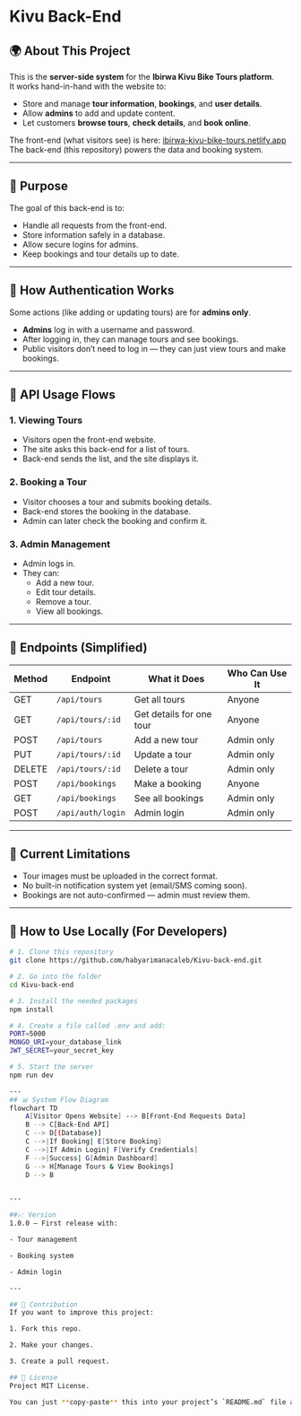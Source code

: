 # Kivu Back-End

## 🌍 About This Project
This is the **server-side system** for the **Ibirwa Kivu Bike Tours platform**.  
It works hand-in-hand with the website to:
- Store and manage **tour information**, **bookings**, and **user details**.
- Allow **admins** to add and update content.
- Let customers **browse tours**, **check details**, and **book online**.

The front-end (what visitors see) is here: [ibirwa-kivu-bike-tours.netlify.app](https://ibirwa-kivu-bike-tours.netlify.app/)  
The back-end (this repository) powers the data and booking system.

---

## 🎯 Purpose
The goal of this back-end is to:
- Handle all requests from the front-end.
- Store information safely in a database.
- Allow secure logins for admins.
- Keep bookings and tour details up to date.

---

## 🔑 How Authentication Works
Some actions (like adding or updating tours) are for **admins only**.  
- **Admins** log in with a username and password.
- After logging in, they can manage tours and see bookings.
- Public visitors don’t need to log in — they can just view tours and make bookings.

---

## 🔗 API Usage Flows

### **1. Viewing Tours**
- Visitors open the front-end website.
- The site asks this back-end for a list of tours.
- Back-end sends the list, and the site displays it.

### **2. Booking a Tour**
- Visitor chooses a tour and submits booking details.
- Back-end stores the booking in the database.
- Admin can later check the booking and confirm it.

### **3. Admin Management**
- Admin logs in.
- They can:
  - Add a new tour.
  - Edit tour details.
  - Remove a tour.
  - View all bookings.

---

## 📍 Endpoints (Simplified)

| Method | Endpoint | What it Does | Who Can Use It |
|--------|----------|--------------|----------------|
| GET    | `/api/tours` | Get all tours | Anyone |
| GET    | `/api/tours/:id` | Get details for one tour | Anyone |
| POST   | `/api/tours` | Add a new tour | Admin only |
| PUT    | `/api/tours/:id` | Update a tour | Admin only |
| DELETE | `/api/tours/:id` | Delete a tour | Admin only |
| POST   | `/api/bookings` | Make a booking | Anyone |
| GET    | `/api/bookings` | See all bookings | Admin only |
| POST   | `/api/auth/login` | Admin login | Admin only |

---

## 🐞 Current Limitations
- Tour images must be uploaded in the correct format.
- No built-in notification system yet (email/SMS coming soon).
- Bookings are not auto-confirmed — admin must review them.

---

## 🚀 How to Use Locally (For Developers)
```bash
# 1. Clone this repository
git clone https://github.com/habyarimanacaleb/Kivu-back-end.git

# 2. Go into the folder
cd Kivu-back-end

# 3. Install the needed packages
npm install

# 4. Create a file called .env and add:
PORT=5000
MONGO_URI=your_database_link
JWT_SECRET=your_secret_key

# 5. Start the server
npm run dev

---
## 📊 System Flow Diagram
flowchart TD
    A[Visitor Opens Website] --> B[Front-End Requests Data]
    B --> C[Back-End API]
    C --> D[(Database)]
    C -->|If Booking| E[Store Booking]
    C -->|If Admin Login| F[Verify Credentials]
    F -->|Success| G[Admin Dashboard]
    G --> H[Manage Tours & View Bookings]
    D --> B


---

##📈 Version
1.0.0 – First release with:

- Tour management

- Booking system

- Admin login

---

## 🤝 Contribution
If you want to improve this project:

1. Fork this repo.

2. Make your changes.

3. Create a pull request.

## 📜 License
Project MIT License.

You can just **copy-paste** this into your project’s `README.md` file and commit it to GitHub.  





